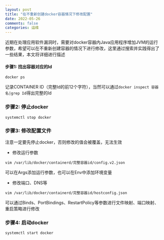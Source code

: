 ```yaml
---
layout: post
title: "在不重新创建docker容器情况下修改配置"
date: 2022-05-26
comments: false
categories: 运维
---
```


近期在处理应用软件漏洞时，需要对docker容器内Java应用程序增加JVM的运行参数，希望可以在不重新创建容器的情况下进行修改，这里通过搜索并实践得出了一些结果，本文将详细进行描述


#### 步骤1: 找出容器对应的Id

```
docker ps
```
记录CONTAINER ID（完整Id的前12个字符），当然可以通过`docker inspect 容器名|grep Id`得出完整的Id

### 步骤2: 停止docker
```
systemctl stop docker
```

### 步骤3: 修改配置文件

注意一定要先停止docker，否则修改的值会被覆盖，无法生效

* 修改运行参数
```
vim /var/lib/docker/containerd/完整容器id/config.v2.json
```
可以在Args添加运行参数，也可以在Env中添加环境变量

* 修改端口、DNS等
```
vim /var/lib/docker/containerd/完整容器id/hostconfig.json
```
可以通过Binds、PortBindings、RestartPolicy等参数进行文件映射、端口映射、重启策略进行修改

### 步骤4: 启动docker

```
systemctl start docker
```
